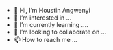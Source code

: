 - 👋 Hi, I’m Houstin Angwenyi
- 👀 I’m interested in ...
- 🌱 I’m currently learning ....
- 💞️ I’m looking to collaborate on ...
- 📫 How to reach me ...

<!---
Houstin0/Houstin0 is a ✨ special ✨ repository because its `README.md` (this file) appears on your GitHub profile.
You can click the Preview link to take a look at your changes.
--->
